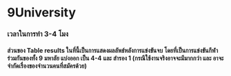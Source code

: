 # 9University

### เวลาในการทำ 3-4 โมง
#### ส่วนของ Table results ในที่นี้เป็นการแสดงผลลัพธ์หลังการแข่งขันจบ โดยที่เป็นการแข่งขันกีฬาร่วมกันของทั้ง 9 มหาลัย แบ่งออก เป็น 4-4 และ สำรอง 1 (กรณีใช้งานจริงอาจจะมีมากกว่า และ อาจะจำกัดเรื่องของจำนวนคนที่สมัครด้วย)
